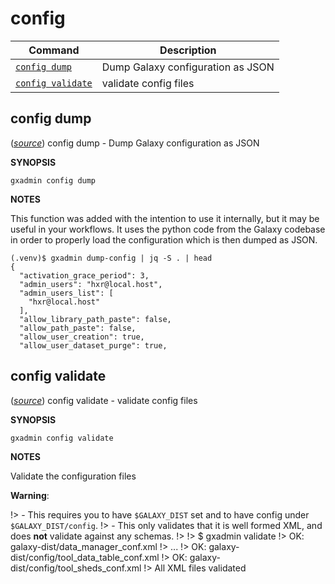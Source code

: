 # config

Command | Description
------- | -----------
[`config dump`](#config-dump) | Dump Galaxy configuration as JSON
[`config validate`](#config-validate) | validate config files

## config dump

([*source*](https://github.com/usegalaxy-eu/gxadmin/search?q=config_dump&type=Code))
config dump -  Dump Galaxy configuration as JSON

**SYNOPSIS**

    gxadmin config dump

**NOTES**

This function was added with the intention to use it internally, but it may be useful in your workflows. It uses the python code from the Galaxy codebase in order to properly load the configuration which is then dumped as JSON.

    (.venv)$ gxadmin dump-config | jq -S . | head
    {
      "activation_grace_period": 3,
      "admin_users": "hxr@local.host",
      "admin_users_list": [
        "hxr@local.host"
      ],
      "allow_library_path_paste": false,
      "allow_path_paste": false,
      "allow_user_creation": true,
      "allow_user_dataset_purge": true,


## config validate

([*source*](https://github.com/usegalaxy-eu/gxadmin/search?q=config_validate&type=Code))
config validate -  validate config files

**SYNOPSIS**

    gxadmin config validate

**NOTES**

Validate the configuration files

**Warning**:

!> - This requires you to have `$GALAXY_DIST` set and to have config under `$GALAXY_DIST/config`.
!> - This only validates that it is well formed XML, and does **not** validate against any schemas.
!>
!>     $ gxadmin validate
!>       OK: galaxy-dist/data_manager_conf.xml
!>       ...
!>       OK: galaxy-dist/config/tool_data_table_conf.xml
!>       OK: galaxy-dist/config/tool_sheds_conf.xml
!>     All XML files validated

